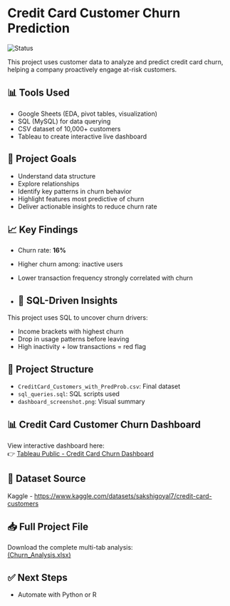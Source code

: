 # Credit Card Customer Churn Prediction
![Status](https://img.shields.io/badge/Status-Complete-brightgreen)

This project uses customer data to analyze and predict credit card churn, helping a company proactively engage at-risk customers.

## 📊 Tools Used
- Google Sheets (EDA, pivot tables, visualization)
- SQL (MySQL) for data querying
- CSV dataset of 10,000+ customers
- Tableau to create interactive live dashboard

## 🧠 Project Goals
- Understand data structure
- Explore relationships
- Identify key patterns in churn behavior
- Highlight features most predictive of churn
- Deliver actionable insights to reduce churn rate

## 📈 Key Findings
- Churn rate: **16%**
- Higher churn among: inactive users
- Lower transaction frequency strongly correlated with churn

- ## 🔎 SQL-Driven Insights
This project uses SQL to uncover churn drivers:
- Income brackets with highest churn
- Drop in usage patterns before leaving
- High inactivity + low transactions = red flag

## 📂 Project Structure
- `CreditCard_Customers_with_PredProb.csv`: Final dataset
- `sql_queries.sql`: SQL scripts used
- `dashboard_screenshot.png`: Visual summary

## 📊 Credit Card Customer Churn Dashboard

View interactive dashboard here:  
👉 [Tableau Public - Credit Card Churn Dashboard](https://public.tableau.com/views/CreditCardChurnPredictionDashboard/Dashboard?:language=en-US&:sid=&:redirect=auth&:display_count=n&:origin=viz_share_link)


## 📎 Dataset Source
Kaggle - https://www.kaggle.com/datasets/sakshigoyal7/credit-card-customers

## 📥 Full Project File

Download the complete multi-tab analysis:  
[(Churn_Analysis.xlsx)](https://github.com/zaidfdgh/credit-card-churn-prediction/blob/main/CreditCard_Customers_with_PredProb.csv)

## ✅ Next Steps
- Automate with Python or R






